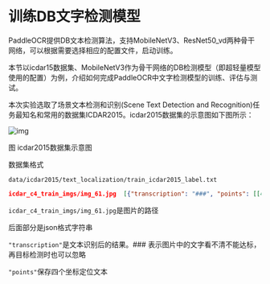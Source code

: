 # 训练DB文字检测模型

PaddleOCR提供DB文本检测算法，支持MobileNetV3、ResNet50_vd两种骨干网络，可以根据需要选择相应的配置文件，启动训练。

本节以icdar15数据集、MobileNetV3作为骨干网络的DB检测模型（即超轻量模型使用的配置）为例，介绍如何完成PaddleOCR中文字检测模型的训练、评估与测试。

本次实验选取了场景文本检测和识别(Scene Text Detection and Recognition)任务最知名和常用的数据集ICDAR2015。icdar2015数据集的示意图如下图所示：

![img](https://ai-studio-static-online.cdn.bcebos.com/e1b06e0c8e904a2aa412e9eea41f45cce3d58543232948fa88200298fd3cd2e4)


图 icdar2015数据集示意图



数据集格式

```
data/icdar2015/text_localization/train_icdar2015_label.txt
```



```json
icdar_c4_train_imgs/img_61.jpg	[{"transcription": "###", "points": [[427, 293], [469, 293], [468, 315], [425, 314]]}, {"transcription": "###", "points": [[480, 291], [651, 289], [650, 311], [479, 313]]}, {"transcription": "Ave", "points": [[655, 287], [698, 287], [696, 309], [652, 309]]}, {"transcription": "West", "points": [[701, 285], [759, 285], [759, 308], [701, 308]]}, {"transcription": "YOU", "points": [[1044, 531], [1074, 536], [1076, 585], [1046, 579]]}, {"transcription": "CAN", "points": [[1077, 535], [1114, 539], [1117, 595], [1079, 585]]}, {"transcription": "PAY", "points": [[1119, 539], [1160, 543], [1158, 601], [1120, 593]]}, {"transcription": "LESS?", "points": [[1164, 542], [1252, 545], [1253, 624], [1166, 602]]}, {"transcription": "Singapore's", "points": [[1032, 177], [1185, 73], [1191, 143], [1038, 223]]}, {"transcription": "no.1", "points": [[1190, 73], [1270, 19], [1278, 91], [1194, 133]]}]

```

`icdar_c4_train_imgs/img_61.jpg`是图片的路径

后面部分是json格式字符串

`"transcription"`是文本识别后的结果。### 表示图片中的文字看不清不能达标，再目标检测时也可以忽略

`"points"`保存四个坐标定位文本